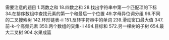 需要注意的题目
1.两数之和
18.四数之和
28.找出字符串中第一个匹配项的下标
34.在排序数组中查找元素的第一个和最后一个位置
49.字母异位词分组
96.不同的二叉搜索树
142.环形链表-ii
151.反转字符串中的单词
239.滑动窗口最大值
347.前-k-个高频元素
350.两个数组的交集-ii
494.目标和
572.另一棵树的子树
654.最大二叉树
904.水果成篮